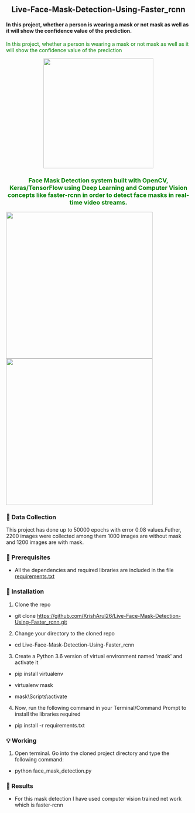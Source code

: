 <h2 align="center"> Live-Face-Mask-Detection-Using-Faster_rcnn</h2>

<h4 align="left"> In this project, whether a person is wearing a mask or not mask as well as it will show the confidence value of the prediction.</h4>

<font color="green">In this project, whether a person is wearing a mask or not mask as well as it will show the confidence value of the prediction</font>

<p align="center">
  <img width="300" src="https://user-images.githubusercontent.com/74568334/120844016-1a680b00-c56f-11eb-82f4-540eed511788.jpg">
</p> 


<h3 align="center"> <span style="color:green">Face Mask Detection system built with OpenCV, Keras/TensorFlow using Deep Learning and Computer Vision concepts like faster-rcnn in order to detect face masks in real-time video streams.</span></h3>

<p align="left">
  <img width="400" src="https://user-images.githubusercontent.com/74568334/120845108-a169b300-c570-11eb-830a-817a9c920d8b.gif">
  <img width="400" src="https://user-images.githubusercontent.com/74568334/120845109-a3cc0d00-c570-11eb-825d-bfa828f7560a.gif">
</p> 


### 📁 Data Collection

This project has done up to 50000 epochs with error 0.08 values.Futher, 2200 images were collected among them 1000 images are without mask and 1200 images are with mask.

### 🔑 Prerequisites
* All the dependencies and required libraries are included in the file [requirements.txt](https://github.com/KrishArul26/Live-Face-Mask-Detection-Using-Faster_rcnn/blob/main/requirements.txt)

### 🚀 Installation

1. Clone the repo

* git clone https://github.com/KrishArul26/Live-Face-Mask-Detection-Using-Faster_rcnn.git

2. Change your directory to the cloned repo

* cd Live-Face-Mask-Detection-Using-Faster_rcnn

3. Create a Python 3.6 version of  virtual environment named 'mask' and activate it

* pip install virtualenv

* virtualenv mask

* mask\Scripts\activate

4. Now, run the following command in your Terminal/Command Prompt to install the libraries required

* pip install -r requirements.txt

### 💡 Working

1. Open terminal. Go into the cloned project directory and type the following command:

* python face_mask_detection.py

### 🔑 Results 

* For this mask detection I have used computer vision trained net work which is faster-rcnn
